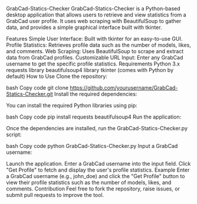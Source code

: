 GrabCad-Statics-Checker
GrabCad-Statics-Checker is a Python-based desktop application that allows users to retrieve and view statistics from a GrabCad user profile. It uses web scraping with BeautifulSoup to gather data, and provides a simple graphical interface built with tkinter.

Features
Simple User Interface: Built with tkinter for an easy-to-use GUI.
Profile Statistics: Retrieves profile data such as the number of models, likes, and comments.
Web Scraping: Uses BeautifulSoup to scrape and extract data from GrabCad profiles.
Customizable URL Input: Enter any GrabCad username to get the specific profile statistics.
Requirements
Python 3.x
requests library
beautifulsoup4 library
tkinter (comes with Python by default)
How to Use
Clone the repository:

bash
Copy code
git clone https://github.com/yourusername/GrabCad-Statics-Checker.git
Install the required dependencies:

You can install the required Python libraries using pip:

bash
Copy code
pip install requests beautifulsoup4
Run the application:

Once the dependencies are installed, run the GrabCad-Statics-Checker.py script:

bash
Copy code
python GrabCad-Statics-Checker.py
Input a GrabCad username:

Launch the application.
Enter a GrabCad username into the input field.
Click "Get Profile" to fetch and display the user's profile statistics.
Example
Enter a GrabCad username (e.g., john_doe) and click the "Get Profile" button to view their profile statistics such as the number of models, likes, and comments.
Contribution
Feel free to fork the repository, raise issues, or submit pull requests to improve the tool.

